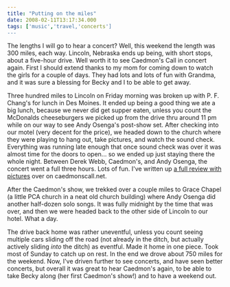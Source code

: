 ```yaml
---
title: "Putting on the miles"
date: 2008-02-11T13:17:34.000
tags: ['music','travel,'concerts']
---
```


The lengths I will go to hear a concert? Well, this weekend the length was 300 miles, each way. Lincoln, Nebraska ends up being, with short stops, about a five-hour drive. Well worth it to see Caedmon's Call in concert again. First I should extend thanks to my mom for coming down to watch the girls for a couple of days. They had lots and lots of fun with Grandma, and it was sure a blessing for Becky and I to be able to get away.

Three hundred miles to Lincoln on Friday morning was broken up with P. F. Chang's for lunch in Des Moines. It ended up being a good thing we ate a big lunch, because we never did get supper eaten, unless you count the McDonalds cheeseburgers we picked up from the drive thru around 11 pm while on our way to see Andy Osenga's post-show set. After checking into our motel (very decent for the price), we headed down to the church where they were playing to hang out, take pictures, and watch the sound check. Everything was running late enough that once sound check was over it was almost time for the doors to open... so we ended up just staying there the whole night. Between Derek Webb, Caedmon's, and Andy Osenga, the concert went a full three hours. Lots of fun. I've written up [a full review with pictures](http://caedmonscall.net/2008/02/09/lincoln-ne-2-8-2008-concert-wrap-up/) over on caedmonscall.net.

After the Caedmon's show, we trekked over a couple miles to Grace Chapel (a little PCA church in a neat old church building) where Andy Osenga did another half-dozen solo songs. It was fully midnight by the time that was over, and then we were headed back to the other side of Lincoln to our hotel. What a day.

The drive back home was rather uneventful, unless you count seeing multiple cars sliding off the road (not already in the ditch, but actually actively sliding _into_ the ditch) as eventful. Made it home in one piece. Took most of Sunday to catch up on rest. In the end we drove about 750 miles for the weekend. Now, I've driven further to see concerts, and have seen better concerts, but overall it was great to hear Caedmon's again, to be able to take Becky along (her first Caedmon's show!) and to have a weekend out.
